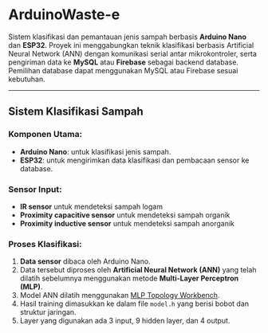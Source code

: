 # ArduinoWaste-e

Sistem klasifikasi dan pemantauan jenis sampah berbasis **Arduino Nano** dan **ESP32**. Proyek ini menggabungkan teknik klasifikasi berbasis Artificial Neural Network (ANN) dengan komunikasi serial antar mikrokontroler, serta pengiriman data ke **MySQL** atau **Firebase** sebagai backend database. Pemilihan database dapat menggunakan MySQL atau Firebase sesuai kebutuhan.  

---

## Sistem Klasifikasi Sampah

### Komponen Utama:
- **Arduino Nano**: untuk klasifikasi jenis sampah.
- **ESP32**: untuk mengirimkan data klasifikasi dan pembacaan sensor ke database.

### Sensor Input:
- **IR sensor** untuk mendeteksi sampah logam
- **Proximity capacitive sensor** untuk mendeteksi sampah organik
- **Proximity inductive sensor** untuk mendeteksi sampah anorganik

### Proses Klasifikasi:
1. **Data sensor** dibaca oleh Arduino Nano.
2. Data tersebut diproses oleh **Artificial Neural Network (ANN)** yang telah dilatih sebelumnya menggunakan metode **Multi-Layer Perceptron (MLP)**.
3. Model ANN dilatih menggunakan [MLP Topology Workbench](http://www.moretticb.com/MTW/).
4. Hasil training dimasukkan ke dalam file `model.h` yang berisi bobot dan struktur jaringan.
5. Layer yang digunakan ada 3 input, 9 hidden layer, dan 4 output. 
